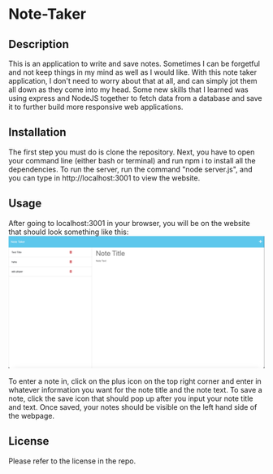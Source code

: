 # Note-Taker

## Description

This is an application to write and save notes. Sometimes I can be forgetful and not keep things in my mind as well as I would like. With this note taker application, I don't need to worry about that at all, and can simply jot them all down as they come into my head. Some new skills that I learned was using express and NodeJS together to fetch data from a database and save it to further build more responsive web applications.

## Installation

The first step you must do is clone the repository.
Next, you have to open your command line (either bash or terminal) and run npm i to install all the dependencies.
To run the server, run the command "node server.js", and you can type in http://localhost:3001 to view the website.

## Usage

After going to localhost:3001 in your browser, you will be on the website that should look something like this:
![Note-Taker Website](./public/assets/images/Website.png)

To enter a note in, click on the plus icon on the top right corner and enter in whatever information you want for the note title and the note text. To save a note, click the save icon that should pop up after you input your note title and text. Once saved, your notes should be visible on the left hand side of the webpage.

## License

Please refer to the license in the repo.
